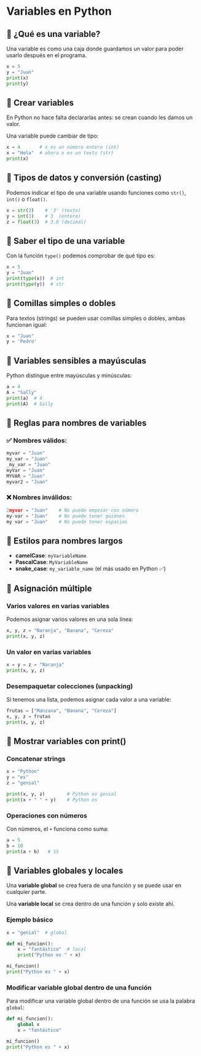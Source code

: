 # Variables en Python

## 🔹 ¿Qué es una variable?

Una variable es como una caja donde guardamos un valor para poder usarlo después en el programa.

```python
x = 5
y = "Juan"
print(x)
print(y)
```

## 🔹 Crear variables

En Python no hace falta declararlas antes: se crean cuando les damos un valor.

Una variable puede cambiar de tipo:

```python
x = 4       # x es un número entero (int)
x = "Hola"  # ahora x es un texto (str)
print(x)
```

## 🔹 Tipos de datos y conversión (casting)

Podemos indicar el tipo de una variable usando funciones como `str()`, `int()` o `float()`.

```python
x = str(3)    # '3' (texto)
y = int(3)    # 3  (entero)
z = float(3)  # 3.0 (decimal)
```

## 🔹 Saber el tipo de una variable

Con la función `type()` podemos comprobar de qué tipo es:

```python
x = 5
y = "Juan"
print(type(x))  # int
print(type(y))  # str
```

## 🔹 Comillas simples o dobles

Para textos (strings) se pueden usar comillas simples o dobles, ambas funcionan igual:

```python
x = "Juan"
y = 'Pedro'
```

## 🔹 Variables sensibles a mayúsculas

Python distingue entre mayúsculas y minúsculas:

```python
a = 4
A = "Sally"
print(a)  # 4
print(A)  # Sally
```

## 🔹 Reglas para nombres de variables

### ✅ Nombres válidos:

```python
myvar = "Juan"
my_var = "Juan"
_my_var = "Juan"
myVar = "Juan"
MYVAR = "Juan"
myvar2 = "Juan"
```

### ❌ Nombres inválidos:

```python
2myvar = "Juan"    # No puede empezar con número
my-var = "Juan"    # No puede tener guiones
my var = "Juan"    # No puede tener espacios
```

## 🔹 Estilos para nombres largos

- **camelCase**: `myVariableName`
- **PascalCase**: `MyVariableName`
- **snake_case**: `my_variable_name` (el más usado en Python ✅)

## 🔹 Asignación múltiple

### Varios valores en varias variables

Podemos asignar varios valores en una sola línea:

```python
x, y, z = "Naranja", "Banana", "Cereza"
print(x, y, z)
```

### Un valor en varias variables

```python
x = y = z = "Naranja"
print(x, y, z)
```

### Desempaquetar colecciones (unpacking)

Si tenemos una lista, podemos asignar cada valor a una variable:

```python
frutas = ["Manzana", "Banana", "Cereza"]
x, y, z = frutas
print(x, y, z)
```

## 🔹 Mostrar variables con print()

### Concatenar strings
```python
x = "Python"
y = "es"
z = "genial"

print(x, y, z)        # Python es genial
print(x + " " + y)    # Python es
```

### Operaciones con números
Con números, el `+` funciona como suma:

```python
a = 5
b = 10
print(a + b)   # 15
```

## 🔹 Variables globales y locales

Una **variable global** se crea fuera de una función y se puede usar en cualquier parte.

Una **variable local** se crea dentro de una función y solo existe ahí.

### Ejemplo básico
```python
x = "genial"  # global

def mi_funcion():
    x = "fantástico"  # local
    print("Python es " + x)

mi_funcion()
print("Python es " + x)
```

### Modificar variable global dentro de una función
Para modificar una variable global dentro de una función se usa la palabra `global`:

```python
def mi_funcion():
    global x
    x = "fantástico"

mi_funcion()
print("Python es " + x)
```